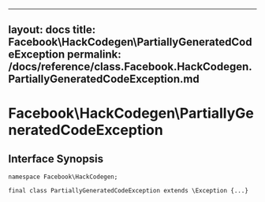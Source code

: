 
***

layout: docs
title: Facebook\\HackCodegen\\PartiallyGeneratedCodeException
permalink: /docs/reference/class.Facebook.HackCodegen.PartiallyGeneratedCodeException.md
---







# Facebook\\HackCodegen\\PartiallyGeneratedCodeException




## Interface Synopsis




``` Hack
namespace Facebook\HackCodegen;

final class PartiallyGeneratedCodeException extends \Exception {...}
```



